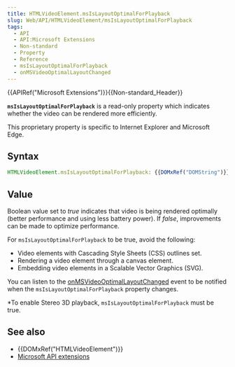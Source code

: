 ```yaml
---
title: HTMLVideoElement.msIsLayoutOptimalForPlayback
slug: Web/API/HTMLVideoElement/msIsLayoutOptimalForPlayback
tags:
  - API
  - API:Microsoft Extensions
  - Non-standard
  - Property
  - Reference
  - msIsLayoutOptimalForPlayback
  - onMSVideoOptimalLayoutChanged
---
```

{{APIRef("Microsoft Extensions")}}{{Non-standard_Header}}

**`msIsLayoutOptimalForPlayback`** is a read-only property
which indicates whether the video can be rendered more efficiently.

This proprietary property is specific to Internet Explorer and Microsoft Edge.

## Syntax

```js
HTMLVideoElement.msIsLayoutOptimalForPlayback: {{DOMxRef("DOMString")}};
```

## Value

Boolean value set to _true_ indicates that video is being rendered optimally
(better performance and using less battery power). If _false_, improvements can
be made to optimize performance.

For `msIsLayoutOptimalForPlayback` to be true, avoid the following:

- Video elements with Cascading Style Sheets (CSS) outlines set.
- Rendering a video element through a canvas element.
- Embedding video elements in a Scalable Vector Graphics (SVG).

You can listen to the [onMSVideoOptimalLayoutChanged](/en-US/docs/Web/API/OnMSVideoOptimalLayoutChanged)
event to be notified when the `msIsLayoutOptimalForPlayback` property
changes.

\*To enable Stereo 3D playback, `msIsLayoutOptimalForPlayback` must be true.

## See also

- {{DOMxRef("HTMLVideoElement")}}
- [Microsoft API extensions](/en-US/docs/Web/API/Microsoft_API_extensions)
